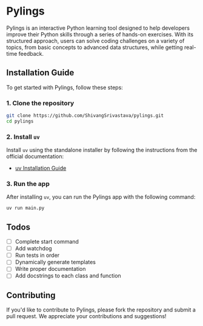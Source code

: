 
# Pylings

Pylings is an interactive Python learning tool designed to help developers improve their Python skills through a series of hands-on exercises. With its structured approach, users can solve coding challenges on a variety of topics, from basic concepts to advanced data structures, while getting real-time feedback.

## Installation Guide

To get started with Pylings, follow these steps:

### 1. Clone the repository

```bash
git clone https://github.com/ShivangSrivastava/pylings.git
cd pylings
```

### 2. Install `uv`

Install `uv` using the standalone installer by following the instructions from the official documentation:

- [uv Installation Guide](https://docs.astral.sh/uv/getting-started/installation/#standalone-installer)

### 3. Run the app

After installing `uv`, you can run the Pylings app with the following command:

```bash
uv run main.py
```

## Todos

- [ ] Complete start command
- [ ] Add watchdog
- [ ] Run tests in order
- [ ] Dynamically generate templates
- [ ] Write proper documentation
- [ ] Add docstrings to each class and function

## Contributing

If you'd like to contribute to Pylings, please fork the repository and submit a pull request. We appreciate your contributions and suggestions!

